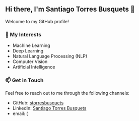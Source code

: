 ## Hi there, I'm Santiago Torres Busquets 👋

Welcome to my GitHub profile!

### 🔭 My Interests
- Machine Learning
- Deep Learning
- Natural Language Processing (NLP)
- Computer Vision
- Artificial Intelligence

### 📫 Get in Touch
Feel free to reach out to me through the following channels:
- GitHub: [storresbusquets](https://github.com/storresbusquets)
- LinkedIn: [Santiago Torres Busquets](https://www.linkedin.com/in/santiago-torres-busquets/)
- email: ([](storresbusquets@gmail.com)
